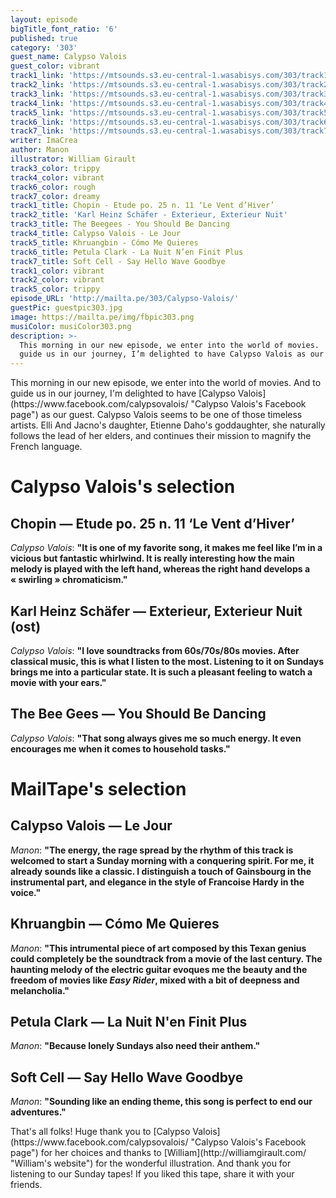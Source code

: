 ```yaml
---
layout: episode
bigTitle_font_ratio: '6'
published: true
category: '303'
guest_name: Calypso Valois
guest_color: vibrant
track1_link: 'https://mtsounds.s3.eu-central-1.wasabisys.com/303/track1.mp3'
track2_link: 'https://mtsounds.s3.eu-central-1.wasabisys.com/303/track2.mp3'
track3_link: 'https://mtsounds.s3.eu-central-1.wasabisys.com/303/track3.mp3'
track4_link: 'https://mtsounds.s3.eu-central-1.wasabisys.com/303/track4.mp3'
track5_link: 'https://mtsounds.s3.eu-central-1.wasabisys.com/303/track5.mp3'
track6_link: 'https://mtsounds.s3.eu-central-1.wasabisys.com/303/track6.mp3'
track7_link: 'https://mtsounds.s3.eu-central-1.wasabisys.com/303/track7.mp3'
writer: ImaCrea
author: Manon
illustrator: William Girault
track3_color: trippy
track4_color: vibrant
track6_color: rough
track7_color: dreamy
track1_title: Chopin - Etude po. 25 n. 11 ‘Le Vent d’Hiver’
track2_title: 'Karl Heinz Schäfer - Exterieur, Exterieur Nuit'
track3_title: The Beegees - You Should Be Dancing
track4_title: Calypso Valois - Le Jour
track5_title: Khruangbin - Cómo Me Quieres
track6_title: Petula Clark - La Nuit N’en Finit Plus
track7_title: Soft Cell - Say Hello Wave Goodbye
track1_color: vibrant
track2_color: vibrant
track5_color: trippy
episode_URL: 'http://mailta.pe/303/Calypso-Valois/'
guestPic: guestpic303.jpg
image: https://mailta.pe/img/fbpic303.png
musiColor: musiColor303.png
description: >-
  This morning in our new episode, we enter into the world of movies.  And to
  guide us in our journey, I’m delighted to have Calypso Valois as our guest.
---
```

<p id="introduction">This morning in our new episode, we enter into the world of movies. And to guide us in our journey, I'm delighted to have [Calypso Valois](https://www.facebook.com/calypsovalois/ "Calypso Valois's Facebook page") as our guest. Calypso Valois seems to be one of those timeless artists. Elli And Jacno's daughter, Etienne Daho's goddaughter, she naturally follows the lead of her elders, and continues their mission to magnify the French language.</p>


# Calypso Valois's selection


## Chopin — Etude po. 25 n. 11 ‘Le Vent d’Hiver’
_Calypso Valois_: **"**It is one of my favorite song, it makes me feel like I’m in a vicious but fantastic whirlwind. It is really interesting how the main melody is played with the left hand, whereas the right hand develops a « swirling » chromaticism.**"**

## Karl Heinz Schäfer — Exterieur, Exterieur Nuit (ost)
_Calypso Valois_: **"**I love soundtracks from 60s/70s/80s movies. After classical music, this is what I listen to the most. Listening to it on Sundays brings me into a particular state. It is such a pleasant feeling to watch a movie with your ears.**"**

## The Bee Gees — You Should Be Dancing
_Calypso Valois_: **"**That song always gives me so much energy. It even encourages me when it comes to household tasks.**"**

# MailTape's selection

## Calypso Valois — Le Jour
_Manon_: **"**The energy, the rage spread by the rhythm of this track is welcomed to start a Sunday morning with a conquering spirit. For me, it already sounds like a classic. I distinguish a touch of Gainsbourg in the instrumental part, and elegance in the style of Francoise Hardy in the voice.**"**

## Khruangbin — Cómo Me Quieres
_Manon_: **"**This intrumental piece of art composed by this Texan genius could completely be the soundtrack from a movie of the last century.
The haunting melody of the electric guitar evoques me the beauty and the freedom of movies like _Easy Rider_, mixed with a bit of deepness and melancholia.**"**

## Petula Clark — La Nuit N'en Finit Plus
_Manon_: **"**Because lonely Sundays also need their anthem.**"**

## Soft Cell — Say Hello Wave Goodbye
_Manon_: **"**Sounding like an ending theme, this song is perfect to end our adventures.**"**

<p id="outroduction">That's all folks! Huge thank you to [Calypso Valois](https://www.facebook.com/calypsovalois/ "Calypso Valois's Facebook page") for her choices and thanks to [William](http://williamgirault.com/ "William's website") for the wonderful illustration. And thank you for listening to our Sunday tapes! If you liked this tape, share it with your friends.</p>
